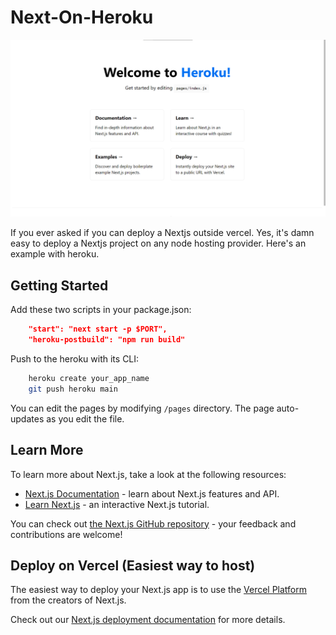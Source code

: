 # Next-On-Heroku

<img src="preview.png" alt="Preview Image">

If you ever asked if you can deploy a Nextjs outside vercel. Yes, it's damn easy to deploy a Nextjs project on any node hosting provider. Here's an example with heroku.

## Getting Started

Add these two scripts in your package.json:

```json
    "start": "next start -p $PORT",
    "heroku-postbuild": "npm run build"
```

Push to the heroku with its CLI:

```bash
    heroku create your_app_name
    git push heroku main
```

You can edit the pages by modifying `/pages` directory. The page auto-updates as you edit the file.

## Learn More

To learn more about Next.js, take a look at the following resources:

- [Next.js Documentation](https://nextjs.org/docs) - learn about Next.js features and API.
- [Learn Next.js](https://nextjs.org/learn) - an interactive Next.js tutorial.

You can check out [the Next.js GitHub repository](https://github.com/vercel/next.js/) - your feedback and contributions are welcome!

## Deploy on Vercel (Easiest way to host)

The easiest way to deploy your Next.js app is to use the [Vercel Platform](https://vercel.com/import?utm_medium=default-template&filter=next.js&utm_source=create-next-app&utm_campaign=create-next-app-readme) from the creators of Next.js.

Check out our [Next.js deployment documentation](https://nextjs.org/docs/deployment) for more details.
